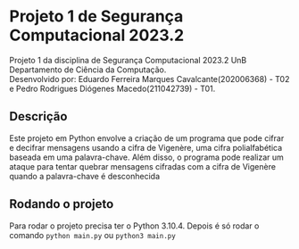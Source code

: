 # Projeto 1 de Segurança Computacional 2023.2

Projeto 1 da disciplina de Segurança Computacional 2023.2 UnB \
Departamento de Ciência da Computação. \
Desenvolvido por: Eduardo Ferreira Marques Cavalcante(202006368) - T02 e Pedro Rodrigues Diógenes Macedo(211042739) - T01.

## Descrição

Este projeto em Python envolve a criação de um programa que pode cifrar e decifrar mensagens usando a cifra de Vigenère, uma cifra polialfabética baseada em uma palavra-chave. Além disso, o programa pode realizar um ataque para tentar quebrar mensagens cifradas com a cifra de Vigenère quando a palavra-chave é desconhecida

## Rodando o projeto

Para rodar o projeto precisa ter o Python 3.10.4. Depois é só rodar o comando `python main.py` ou `python3 main.py`
